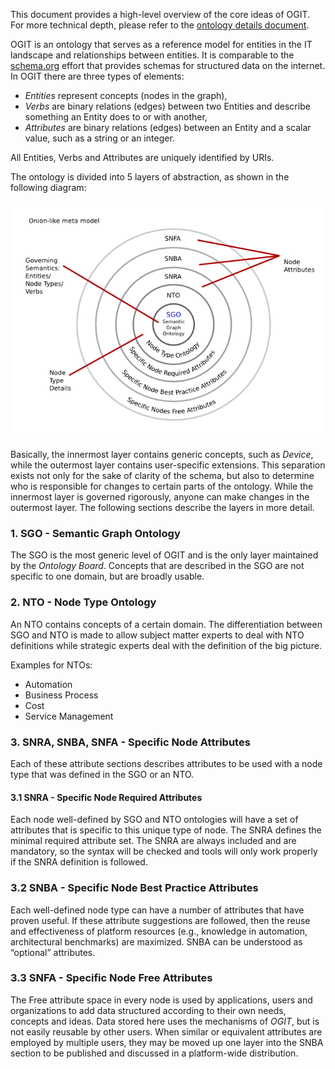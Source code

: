 This document provides a high-level overview of the core ideas of OGIT. For more technical depth, please refer to the
[ontology details document](OGIT-ontology-details).

OGIT is an ontology that serves as a reference model for entities in the IT landscape and relationships between
entities. It is comparable to the [schema.org](https://schema.org) effort that provides schemas for structured data on
the internet. In OGIT there are three types of elements:

* _Entities_ represent concepts (nodes in the graph),
* _Verbs_ are binary relations (edges) between two Entities and describe something an Entity does to or with another,
* _Attributes_ are binary relations (edges) between an Entity and a scalar value, such as a string or an integer.

All Entities, Verbs and Attributes are uniquely identified by URIs.

The ontology is divided into 5 layers of abstraction, as shown in the following diagram:

![OGIT Onion Model](Onion.png)

Basically, the innermost layer contains generic concepts, such as _Device_, while the outermost layer contains
user-specific extensions. This separation exists not only for the sake of clarity of the schema, but also to determine
who is responsible for changes to certain parts of the ontology. While the innermost layer is governed rigorously,
anyone can make changes in the outermost layer. The following sections describe the layers in more detail.

### 1. SGO - Semantic Graph Ontology

[comment]: # (Ontology Board / SGO Board is neither defined nor are there any contact details provided.)

The SGO is the most generic level of OGIT and is the only layer maintained by the _Ontology Board_. Concepts that are
described in the SGO are not specific to one domain, but are broadly usable.

### 2. NTO - Node Type Ontology

An NTO contains concepts of a certain domain. The differentiation between SGO and NTO is made to allow subject matter
experts to deal with NTO definitions while strategic experts deal with the definition of the big picture.

Examples for NTOs:

* Automation
* Business Process
* Cost
* Service Management

### 3. SNRA, SNBA, SNFA - Specific Node Attributes

Each of these attribute sections describes attributes to be used with a node type that was defined in the SGO or an NTO.

#### 3.1 SNRA - Specific Node Required Attributes

Each node well-defined by SGO and NTO ontologies will have a set of attributes that is specific to this unique type of
node. The SNRA defines the minimal required attribute set. The SNRA are always included and are mandatory, so the syntax
will be checked and tools will only work properly if the SNRA definition is followed.

### 3.2 SNBA - Specific Node Best Practice Attributes

Each well-defined node type can have a number of attributes that have proven useful. If these attribute suggestions are
followed, then the reuse and effectiveness of platform resources (e.g., knowledge in automation, architectural
benchmarks) are maximized. SNBA can be understood as “optional” attributes.

### 3.3 SNFA - Specific Node Free Attributes

The Free attribute space in every node is used by applications, users and organizations to add data structured according
to their own needs, concepts and ideas. Data stored here uses the mechanisms of _OGIT_, but is not easily
reusable by other users. When similar or equivalent attributes are employed by multiple users, they may be moved up one
layer into the SNBA section to be published and discussed in a platform-wide distribution.
